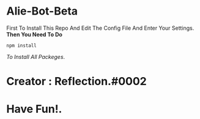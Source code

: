 # Alie-Bot-Beta
First To Install This Repo And Edit The Config File And Enter Your Settings.
**Then You Need To Do**
```
npm install 
```
_To Install All Packeges_. 

# Creator : Reflection.#0002
# Have Fun!.
